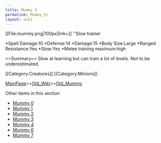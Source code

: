 ```yaml
---
title: Mummy 5
permalink: Mummy_5/
layout: wiki
---
```

[[File:mummy.png|100px|link=]] ''Slow trainer

*Spell Damage:10
*Defense:14
*Damage:15
*Body Size:Large
*Ranged Resistance:Yes
*Slow:Yes
*Melee training maximum:high

==Summary==
Slow at learning but can train a lot of levels. Not to be underestimated.

[[Category:Creatures]]
[[Category:Minions]]

[MainPage](/keeperrl_wiki/ "wikilink")>>[Old_Wiki](/keeperrl_wiki/Old_Wiki "wikilink")>>[Old_Mummy](/keeperrl_wiki/Old_Mummy "wikilink")

Other items in this section
-    [Mummy 0](/keeperrl_wiki/Mummy_0 "wikilink")
-    [Mummy 1](/keeperrl_wiki/Mummy_1 "wikilink")
-    [Mummy 2](/keeperrl_wiki/Mummy_2 "wikilink")
-    [Mummy 3](/keeperrl_wiki/Mummy_3 "wikilink")
-    [Mummy 4](/keeperrl_wiki/Mummy_4 "wikilink")
-    [Mummy 6](/keeperrl_wiki/Mummy_6 "wikilink")
-    [Mummy 7](/keeperrl_wiki/Mummy_7 "wikilink")
